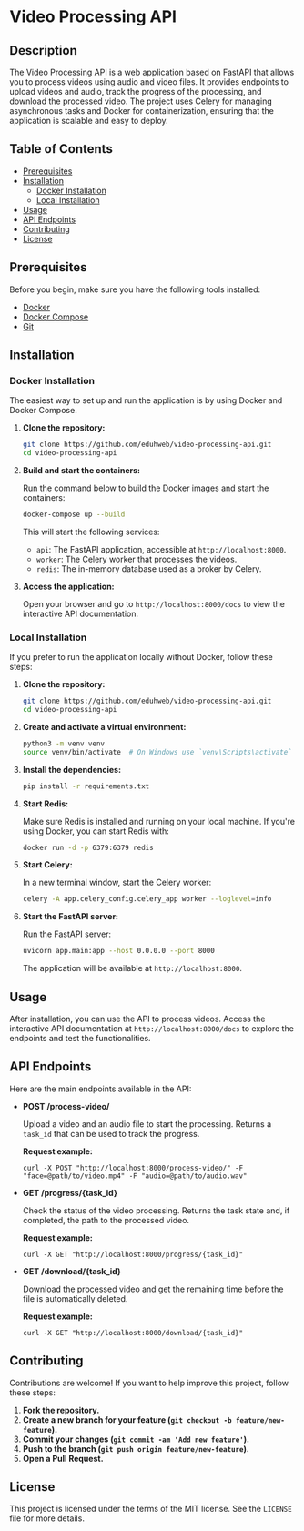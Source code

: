 # Video Processing API

## Description

The Video Processing API is a web application based on FastAPI that allows you to process videos using audio and video files. It provides endpoints to upload videos and audio, track the progress of the processing, and download the processed video. The project uses Celery for managing asynchronous tasks and Docker for containerization, ensuring that the application is scalable and easy to deploy.

## Table of Contents

- [Prerequisites](#prerequisites)
- [Installation](#installation)
  - [Docker Installation](#docker-installation)
  - [Local Installation](#local-installation)
- [Usage](#usage)
- [API Endpoints](#api-endpoints)
- [Contributing](#contributing)
- [License](#license)

## Prerequisites

Before you begin, make sure you have the following tools installed:

- [Docker](https://docs.docker.com/get-docker/)
- [Docker Compose](https://docs.docker.com/compose/install/)
- [Git](https://git-scm.com/)

## Installation

### Docker Installation

The easiest way to set up and run the application is by using Docker and Docker Compose.

1. **Clone the repository:**

   ```bash
   git clone https://github.com/eduhweb/video-processing-api.git
   cd video-processing-api
   ```

2. **Build and start the containers:**

   Run the command below to build the Docker images and start the containers:

   ```bash
   docker-compose up --build
   ```

   This will start the following services:
   - `api`: The FastAPI application, accessible at `http://localhost:8000`.
   - `worker`: The Celery worker that processes the videos.
   - `redis`: The in-memory database used as a broker by Celery.

3. **Access the application:**

   Open your browser and go to `http://localhost:8000/docs` to view the interactive API documentation.

### Local Installation

If you prefer to run the application locally without Docker, follow these steps:

1. **Clone the repository:**

   ```bash
   git clone https://github.com/eduhweb/video-processing-api.git
   cd video-processing-api
   ```

2. **Create and activate a virtual environment:**

   ```bash
   python3 -m venv venv
   source venv/bin/activate  # On Windows use `venv\Scripts\activate`
   ```

3. **Install the dependencies:**

   ```bash
   pip install -r requirements.txt
   ```

4. **Start Redis:**

   Make sure Redis is installed and running on your local machine. If you're using Docker, you can start Redis with:

   ```bash
   docker run -d -p 6379:6379 redis
   ```

5. **Start Celery:**

   In a new terminal window, start the Celery worker:

   ```bash
   celery -A app.celery_config.celery_app worker --loglevel=info
   ```

6. **Start the FastAPI server:**

   Run the FastAPI server:

   ```bash
   uvicorn app.main:app --host 0.0.0.0 --port 8000
   ```

   The application will be available at `http://localhost:8000`.

## Usage

After installation, you can use the API to process videos. Access the interactive API documentation at `http://localhost:8000/docs` to explore the endpoints and test the functionalities.

## API Endpoints

Here are the main endpoints available in the API:

- **POST /process-video/**

  Upload a video and an audio file to start the processing. Returns a `task_id` that can be used to track the progress.

  **Request example:**

  ```
  curl -X POST "http://localhost:8000/process-video/" -F "face=@path/to/video.mp4" -F "audio=@path/to/audio.wav"
  ```

- **GET /progress/{task_id}**

  Check the status of the video processing. Returns the task state and, if completed, the path to the processed video.

  **Request example:**

  ```
  curl -X GET "http://localhost:8000/progress/{task_id}"
  ```

- **GET /download/{task_id}**

  Download the processed video and get the remaining time before the file is automatically deleted.

  **Request example:**

  ```
  curl -X GET "http://localhost:8000/download/{task_id}"
  ```

## Contributing

Contributions are welcome! If you want to help improve this project, follow these steps:

1. **Fork the repository.**
2. **Create a new branch for your feature (`git checkout -b feature/new-feature`).**
3. **Commit your changes (`git commit -am 'Add new feature'`).**
4. **Push to the branch (`git push origin feature/new-feature`).**
5. **Open a Pull Request.**

## License

This project is licensed under the terms of the MIT license. See the `LICENSE` file for more details.